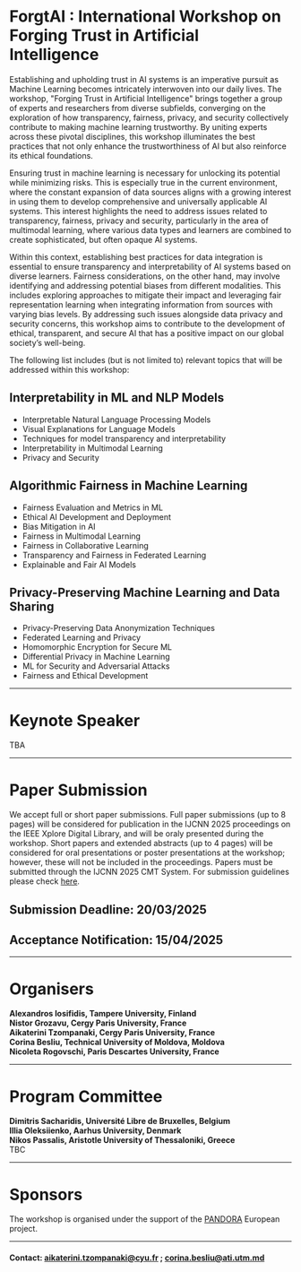 # 	ForgtAI : International Workshop on Forging Trust in Artificial Intelligence
 
Establishing and upholding trust in AI systems is an imperative pursuit as Machine Learning becomes intricately interwoven into our daily lives. The workshop, "Forging Trust in Artificial Intelligence" brings together a group of experts and researchers from diverse subfields, converging on the exploration of how transparency, fairness, privacy, and security collectively contribute to making machine learning trustworthy. By uniting experts across these pivotal disciplines, this workshop illuminates the best practices that not only enhance the trustworthiness of AI but also reinforce its ethical foundations.

Ensuring trust in machine learning is necessary for unlocking its potential while minimizing risks. This is especially true in the current environment, where the constant expansion of data sources aligns with a growing interest in using them to develop comprehensive and universally applicable AI systems. This interest highlights the need to address issues related to transparency, fairness, privacy and security, particularly in the area of multimodal learning, where various data types and learners are combined to create sophisticated, but often opaque AI systems.

Within this context, establishing best practices for data integration is essential to ensure transparency and interpretability of AI systems based on diverse learners. Fairness considerations, on the other hand, may involve identifying and addressing potential biases from different modalities. This includes exploring approaches to mitigate their impact and leveraging fair representation learning when integrating information from sources with varying bias levels. By addressing such issues alongside data privacy and security concerns, this workshop aims to contribute to the development of ethical, transparent, and secure AI that has a positive impact on our global society’s well-being.

The following list includes (but is not limited to) relevant topics that will be addressed within this workshop:  

## Interpretability in ML and NLP Models
 <ul>
              <li>Interpretable Natural Language Processing Models</li>
              <li>Visual Explanations for Language Models</li>
              <li>Techniques for model transparency and interpretability</li>
              <li>Interpretability in Multimodal Learning</li>
              <li>Privacy and Security</li>
  </ul> 

## Algorithmic Fairness in Machine Learning
 <ul>
              <li>Fairness Evaluation and Metrics in ML</li>
              <li>Ethical AI Development and Deployment</li>
              <li>Bias Mitigation in AI</li>
              <li>Fairness in Multimodal Learning</li>
              <li>Fairness in Collaborative Learning</li>
              <li>Transparency and Fairness in Federated Learning</li>
              <li>Explainable and Fair AI Models</li>

  </ul> 

## Privacy-Preserving Machine Learning and Data Sharing
 <ul>
              <li>Privacy-Preserving Data Anonymization Techniques</li>
              <li>Federated Learning and Privacy</li>
              <li>Homomorphic Encryption for Secure ML</li>
              <li>Differential Privacy in Machine Learning</li>
              <li>ML for Security and Adversarial Attacks</li>
              <li>Fairness and Ethical Development</li>

  </ul> 

<hr>

# Keynote Speaker
TBA




<hr>

# Paper Submission

We accept full or short paper submissions. Full paper submissions (up to 8 pages) will be considered for publication in the IJCNN 2025 proceedings on the IEEE Xplore Digital Library, and will be oraly presented during the workshop. Short papers and extended abstracts (up to 4 pages) will be considered for oral presentations or poster presentations at the workshop; however, these will not be included in the proceedings. Papers must be submitted through the IJCNN 2025 CMT System. For submission guidelines please check [here](https://2025.ijcnn.org/authors/initial-author-instructions).
## Submission Deadline: 20/03/2025
## Acceptance Notification: 15/04/2025

<hr>

# Organisers

**Alexandros Iosifidis, Tampere University, Finland**<br>
**Nistor Grozavu, Cergy Paris University, France**<br>
**Aikaterini Tzompanaki, Cergy Paris University, France**<br>
**Corina Besliu, Technical University of Moldova, Moldova** <br>
**Nicoleta Rogovschi,  Paris Descartes University, France**<br>

<hr>

# Program Committee

**Dimitris Sacharidis, Université Libre de Bruxelles, Belgium**<br>
**Illia Oleksiienko, Aarhus University, Denmark**<br>
**Nikos Passalis, Aristotle University of Thessaloniki, Greece**<br>
TBC
<hr>

# Sponsors
The workshop is organised under the support of the [PANDORA](https://pandora-heu.eu/) European project.

<hr>

#### Contact: aikaterini.tzompanaki@cyu.fr ; corina.besliu@ati.utm.md
